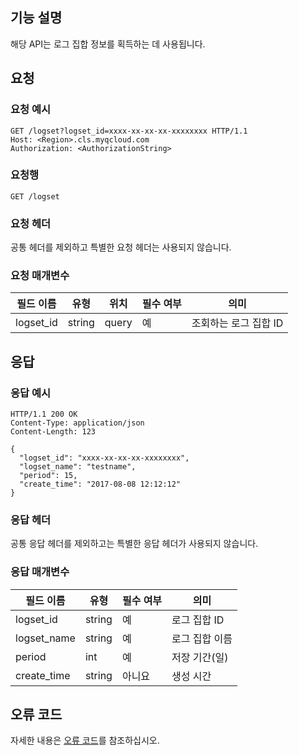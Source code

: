 ## 기능 설명

해당 API는 로그 집합 정보를 획득하는 데 사용됩니다.

## 요청

### 요청 예시

```
GET /logset?logset_id=xxxx-xx-xx-xx-xxxxxxxx HTTP/1.1
Host: <Region>.cls.myqcloud.com
Authorization: <AuthorizationString>

```

### 요청행

```
GET /logset
```

### 요청 헤더

공통 헤더를 제외하고 특별한 요청 헤더는 사용되지 않습니다.

### 요청 매개변수

| 필드 이름        |  유형  | 위치  | 필수 여부 |      의미                       |
|--------------|--------|------|---------|--------------------------------|
| logset_id    | string | query| 예      |조회하는 로그 집합 ID |

## 응답

### 응답 예시

```
HTTP/1.1 200 OK
Content-Type: application/json
Content-Length: 123

{
  "logset_id": "xxxx-xx-xx-xx-xxxxxxxx",
  "logset_name": "testname",
  "period": 15,
  "create_time": "2017-08-08 12:12:12"
}
```

### 응답 헤더

공통 응답 헤더를 제외하고는 특별한 응답 헤더가 사용되지 않습니다.

### 응답 매개변수

|  필드 이름     |  유형  | 필수 여부 |        의미                    |
|------------|--------|---------|-------------------------------|
| logset_id  | string | 예      | 로그 집합 ID                  |
| logset_name| string | 예      | 로그 집합 이름                    |
| period     | int    | 예      | 저장 기간(일)                  |
| create_time| string | 아니요      | 생성 시간                       |

## 오류 코드

자세한 내용은 [오류 코드](https://cloud.tencent.com/document/product/614/12402)를 참조하십시오.

